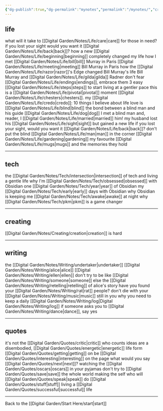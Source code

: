 ```yaml
---
{"dg-publish":true,"dg-permalink":"mynotes","permalink":"/mynotes/","created":"","updated":""}
---
```



## life

what will it take to [[Digital Garden/Notes/Life/care\|care]] for those in need?
if you lost your sight would you want it [[Digital Garden/Notes/Life/back\|back]]?
how a new [[Digital Garden/Notes/Life/beginning\|beginning]] completely changed my life
how I met [[Digital Garden/Notes/Life/bill\|bill]] Murray in Paris
[[Digital Garden/Notes/Life/meeting\|meeting]] Bill Murray in Paris
how the [[Digital Garden/Notes/Life/razor\|razor]]'s Edge changed Bill Murray's life
Bill Murray and [[Digital Garden/Notes/Life/gilda\|gilda]] Radner
don't fear [[Digital Garden/Notes/Life/endings\|endings]], embrace them
3 easy [[Digital Garden/Notes/Life/steps\|steps]] to start living at a gentler pace
this is a [[Digital Garden/Notes/Life/pivotal\|pivotal]] moment 
[[Digital Garden/Notes/Life/chesters\|chesters]].
my [[Digital Garden/Notes/Life/credo\|credo]]: 10 things I believe about life
love is [[Digital Garden/Notes/Life/blind\|blind]]
the bond between a blind man and his guide [[Digital Garden/Notes/Life/dog\|dog]]
I met a blind man and, reader, I [[Digital Garden/Notes/Life/married\|married]] him!
my husband lost his [[Digital Garden/Notes/Life/sight\|sight]] but gained a new life
if you lost your sight, would you want it [[Digital Garden/Notes/Life/back\|back]]?
don't put the blind [[Digital Garden/Notes/Life/man\|man]] in the corner
[[Digital Garden/Notes/Life/gardening\|gardening]]
my favourite [[Digital Garden/Notes/Life/mugs\|mugs]] and the memories they hold

---

## tech

the [[Digital Garden/Notes/Tech/intersection\|intersection]] of tech and living a gentle life
why I'm [[Digital Garden/Notes/Tech/obsessed\|obsessed]] with Obsidian 
one [[Digital Garden/Notes/Tech/year\|year]] of Obsidian
my [[Digital Garden/Notes/Tech/early\|early]] days with Obsidian 
why Obsidian is keeping me [[Digital Garden/Notes/Tech/awake\|awake]] at night
why [[Digital Garden/Notes/Tech/pkm\|pkm]] is a game changer 

---

## creating

[[Digital Garden/Notes/Creating/creation\|creation]] is hard

---

## writing

the [[Digital Garden/Notes/Writing/undertaker\|undertaker]]
[[Digital Garden/Notes/Writing/alice\|alice]]
[[Digital Garden/Notes/Writing/ellen\|ellen]]
don't try to be like [[Digital Garden/Notes/Writing/someone\|someone]] else
the [[Digital Garden/Notes/Writing/retelling\|retelling]] of alice's story
have you found your [[Digital Garden/Notes/Writing/rat\|rat]] people?
don't die with your [[Digital Garden/Notes/Writing/music\|music]] still in you
why you need to keep a daily [[Digital Garden/Notes/Writing/log\|Digital Garden/Notes/Writing/log]]
if someone asks you to [[Digital Garden/Notes/Writing/dance\|dance]], say yes

---

## quotes

it's not the [[Digital Garden/Quotes/critic\|critic]] who counts
ideas are a disembodied, [[Digital Garden/Quotes/energetic\|energetic]] life form
[[Digital Garden/Quotes/getting\|getting]] on
be [[Digital Garden/Quotes/interesting\|interesting]] on the page
what would you say [[Digital Garden/Quotes/next\|next]]?
watching the [[Digital Garden/Quotes/oscars\|oscars]] in your pyjamas
don't try to [[Digital Garden/Quotes/save\|save]] the whole world
making the self who will [[Digital Garden/Quotes/speak\|speak]]
do [[Digital Garden/Quotes/stuff\|stuff]]
living a [[Digital Garden/Quotes/successful\|successful]] life

---

Back to the [[Digital Garden/Start Here/start\|start]]


